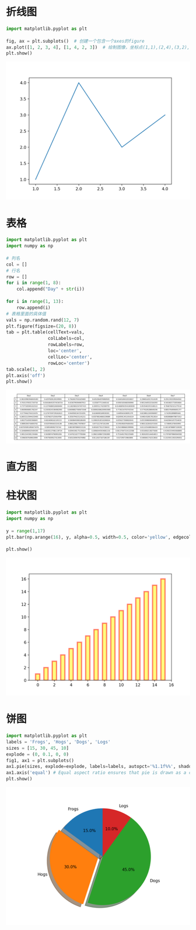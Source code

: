 # 折线图

```python
import matplotlib.pyplot as plt

fig, ax = plt.subplots()  # 创建一个包含一个axes的figure
ax.plot([1, 2, 3, 4], [1, 4, 2, 3])  # 绘制图像，坐标点(1,1),(2,4),(3,2),(4,3)
plt.show()
```

![image-20231208204418232](.static/image-20231208204418232.png)

# 表格

```python
import matplotlib.pyplot as plt
import numpy as np

# 列名
col = []
# 行名
row = []
for i in range(1, 8):
    col.append("Day" + str(i))

for i in range(1, 13):
    row.append(i)
# 表格里面的具体值
vals = np.random.rand(12, 7)
plt.figure(figsize=(20, 8))
tab = plt.table(cellText=vals,
                colLabels=col,
                rowLabels=row,
                loc='center',
                cellLoc='center',
                rowLoc='center')
tab.scale(1, 2)
plt.axis('off')
plt.show()
```

![image-20231208204617480](.static/image-20231208204617480.png)

# 直方图



# 柱状图

```python
import matplotlib.pyplot as plt
import numpy as np

y = range(1,17)
plt.bar(np.arange(16), y, alpha=0.5, width=0.5, color='yellow', edgecolor='red', label='The First Bar', lw=3)

plt.show()
```

![image-20231208205258021](.static/image-20231208205258021.png)

# 饼图

```python
import matplotlib.pyplot as plt 
labels = 'Frogs', 'Hogs', 'Dogs', 'Logs'
sizes = [15, 30, 45, 10] 
explode = (0, 0.1, 0, 0) 
fig1, ax1 = plt.subplots() 
ax1.pie(sizes, explode=explode, labels=labels, autopct='%1.1f%%', shadow=True, startangle=90) 
ax1.axis('equal') # Equal aspect ratio ensures that pie is drawn as a circle. 
plt.show()
```

![image-20231208205232517](.static/image-20231208205232517.png)